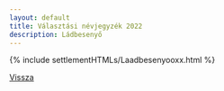 ```yaml
---
layout: default
title: Választási névjegyzék 2022
description: Ládbesenyő
---
```


{% include settlementHTMLs/Laadbesenyooxx.html %}

[Vissza](../)